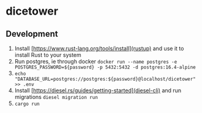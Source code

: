 # dicetower

## Development

1. Install [https://www.rust-lang.org/tools/install](rustup) and use it to install Rust to your system
1. Run postgres, ie through docker `docker run --name postgres -e POSTGRES_PASSWORD=${password} -p 5432:5432 -d postgres:16.4-alpine`
1. `echo "DATABASE_URL=postgres://postgres:${password}@localhost/dicetower" >> .env`
1. Install [https://diesel.rs/guides/getting-started](diesel-cli) and run migrations `diesel migration run`
1. `cargo run`
